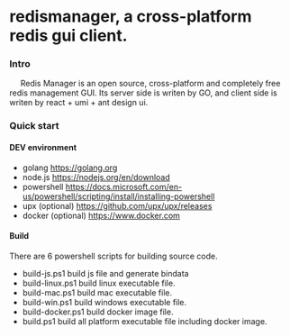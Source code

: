 # redismanager, a cross-platform redis gui client.
### Intro

&nbsp;&nbsp;&nbsp;&nbsp; Redis Manager is an open source, cross-platform and completely free redis management GUI. Its server side is writen by GO, and client side is writen by react + umi + ant design ui.


### Quick start
#### DEV environment
* golang https://golang.org
* node.js https://nodejs.org/en/download
* powershell https://docs.microsoft.com/en-us/powershell/scripting/install/installing-powershell
* upx (optional) https://github.com/upx/upx/releases
* docker (optional) https://www.docker.com
#### Build
There are 6 powershell scripts for building source code.
* build-js.ps1 build js file and generate bindata
* build-linux.ps1 build linux executable file.
* build-mac.ps1 build mac executable file.
* build-win.ps1 build windows executable file.
* build-docker.ps1 build docker image file.
* build.ps1 build all platform executable file including docker image.
